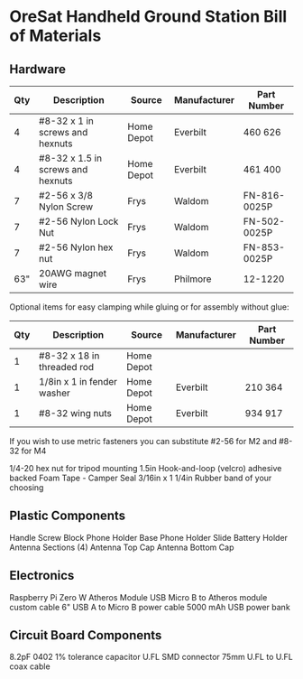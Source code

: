 # OreSat Handheld Ground Station Bill of Materials

## Hardware
| Qty | Description                       | Source     | Manufacturer | Part Number  |
|-----|-----------------------------------|------------|--------------|--------------|
| 4   | #8-32 x 1 in screws and hexnuts   | Home Depot | Everbilt     | 460 626      |
| 4   | #8-32 x 1.5 in screws and hexnuts | Home Depot | Everbilt     | 461 400      |
| 7   | #2-56 x 3/8 Nylon Screw           | Frys       | Waldom       | FN-816-0025P |
| 7   | #2-56 Nylon Lock Nut              | Frys       | Waldom       | FN-502-0025P |
| 7   | #2-56 Nylon hex nut               | Frys       | Waldom       | FN-853-0025P |
| 63" | 20AWG magnet wire                 | Frys       | Philmore     | 12-1220      |

Optional items for easy clamping while gluing or for assembly without glue:

| Qty | Description                       | Source     | Manufacturer | Part Number  |
|-----|-----------------------------------|------------|--------------|--------------|
| 1   | #8-32 x 18 in threaded rod        | Home Depot |              |              |
| 1   | 1/8in x 1 in fender washer        | Home Depot | Everbilt     | 210 364      |
| 1   | #8-32 wing nuts                   | Home Depot | Everbilt     | 934 917      |

If you wish to use metric fasteners you can substitute #2-56 for M2 and #8-32 for M4

1/4-20 hex nut for tripod mounting
1.5in Hook-and-loop (velcro) adhesive backed
Foam Tape - Camper Seal 3/16in x 1 1/4in
Rubber band of your choosing

## Plastic Components
Handle
Screw Block
Phone Holder Base
Phone Holder Slide
Battery Holder
Antenna Sections (4)
Antenna Top Cap
Antenna Bottom Cap

## Electronics
Raspberry Pi Zero W
Atheros Module
USB Micro B to Atheros module custom cable 
6" USB A to Micro B power cable
5000 mAh USB power bank

## Circuit Board Components
8.2pF 0402 1% tolerance capacitor
U.FL SMD connector
75mm U.FL to U.FL coax cable
